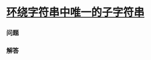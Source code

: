 # [环绕字符串中唯一的子字符串](https://leetcode-cn.com/problems/unique-substrings-in-wraparound-string)

### 问题

### 解答

```

```

